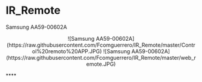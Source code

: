 # IR_Remote 
Samsung AA59-00602A
<p align="center">
![Samsung AA59-00602A](https://raw.githubusercontent.com/Fcomguerrero/IR_Remote/master/Control%20remoto%20APP.JPG)
![Samsung AA59-00602A](https://raw.githubusercontent.com/Fcomguerrero/IR_Remote/master/web_remote.JPG)
</p>
****
